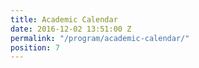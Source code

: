 ```yaml
---
title: Academic Calendar
date: 2016-12-02 13:51:00 Z
permalink: "/program/academic-calendar/"
position: 7
---
```


